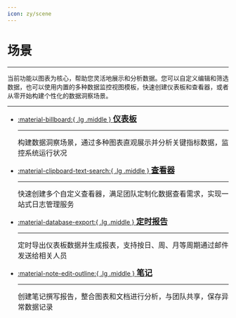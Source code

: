 ```yaml
---
icon: zy/scene
---
```

# 场景
---

当前功能以图表为核心，帮助您灵活地展示和分析数据。您可以自定义编辑和筛选数据，也可以使用内置的多种数据监控视图模板，快速创建仪表板和查看器，或者从零开始构建个性化的数据洞察场景。

---

<div class="grid cards" markdown>

-   [:material-billboard:{ .lg .middle } <font size=4>__仪表板__](dashboard/index.md)</font> 

    ---

    <font size=3>构建数据洞察场景，通过多种图表直观展示并分析关键指标数据，监控系统运行状况</font>


-   [:material-clipboard-text-search:{ .lg .middle } <font size=4>__查看器__](explorer/index.md)</font>

    ---

    <font size=3>快速创建多个自定义查看器，满足团队定制化数据查看需求，实现一站式日志管理服务</font>



-   [:material-database-export:{ .lg .middle } <font size=4>__定时报告__](report.md)</font>

    ---

    <font size=3>定时导出仪表板数据并生成报表，支持按日、周、月等周期通过邮件发送给相关人员</font>


-   [:material-note-edit-outline:{ .lg .middle } <font size=4>__笔记__](note.md)</font>

    ---

    <font size=3>创建笔记撰写报告，整合图表和文档进行分析，与团队共享，保存异常数据记录</font>


</div>










